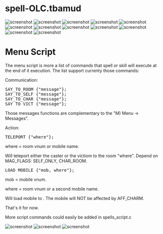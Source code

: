 # spell-OLC.tbamud

![screenshot](https://github.com/Rescator7/spell-OLC.tbamud/blob/master/screenshots/spell-OLC-scr1.jpg)
![screenshot](https://github.com/Rescator7/spell-OLC.tbamud/blob/master/screenshots/spell-OLC-scr2.jpg)
![screenshot](https://github.com/Rescator7/spell-OLC.tbamud/blob/master/screenshots/spell-OLC-scr3.jpg)
![screenshot](https://github.com/Rescator7/spell-OLC.tbamud/blob/master/screenshots/spell-OLC-scr4.jpg)
![screenshot](https://github.com/Rescator7/spell-OLC.tbamud/blob/master/screenshots/spell-OLC-scr5.jpg)
![screenshot](https://github.com/Rescator7/spell-OLC.tbamud/blob/master/screenshots/spell-OLC-scr6.jpg)
![screenshot](https://github.com/Rescator7/spell-OLC.tbamud/blob/master/screenshots/spell-OLC-scr7.jpg)
![screenshot](https://github.com/Rescator7/spell-OLC.tbamud/blob/master/screenshots/spell-OLC-scr8.jpg)
![screenshot](https://github.com/Rescator7/spell-OLC.tbamud/blob/master/screenshots/spell-OLC-scr9.jpg)
![screenshot](https://github.com/Rescator7/spell-OLC.tbamud/blob/master/screenshots/spell-OLC-scr10.jpg)
![screenshot](https://github.com/Rescator7/spell-OLC.tbamud/blob/master/screenshots/spell-OLC-scr11.jpg)
![screenshot](https://github.com/Rescator7/spell-OLC.tbamud/blob/master/screenshots/spell-OLC-scr12.jpg)

# Menu Script

<p>The menu script is more a list of commands that spell or skill will execute at the end of it execution.
The list support currenty those commands:</p>

<p>Communication:</p>
<pre>
SAY_TO_ROOM {"message"};
SAY_TO_SELF {"message"};
SAY_TO_CHAR {"message"};
SAY_TO_VICT {"message"};</pre>

<p>Those messages functions are complementary to the "M) Menu -> Messages".</p>

<p>Action:</p>
<pre>
TELEPORT {"where"};</pre>

<p>where = room vnum or mobile name.</p>

<p>Will teleport either the caster or the victiom to the room "where". 
Depend on MAG_FLAGS: SELF_ONLY, CHAR_ROOM.</p>
<pre>
LOAD_MOBILE {"mob, where"};</pre>

<p>mob = mobile vnum.</p>
<p>where = room vnum or a second mobile name.</p>

<p>Will load mobile <mob> to <where>. The mobile will NOT be affected by AFF_CHARM.</p>

<p>That's it for now.</p>
<p>More script commands could easily be added in spells_script.c</p>

![screenshot](https://github.com/Rescator7/spell-OLC.tbamud/blob/master/screenshots/spell-OLC-scr13.jpg)
![screenshot](https://github.com/Rescator7/spell-OLC.tbamud/blob/master/screenshots/spell-OLC-scr14.jpg)
![screenshot](https://github.com/Rescator7/spell-OLC.tbamud/blob/master/screenshots/spell-OLC-scr15.jpg)
